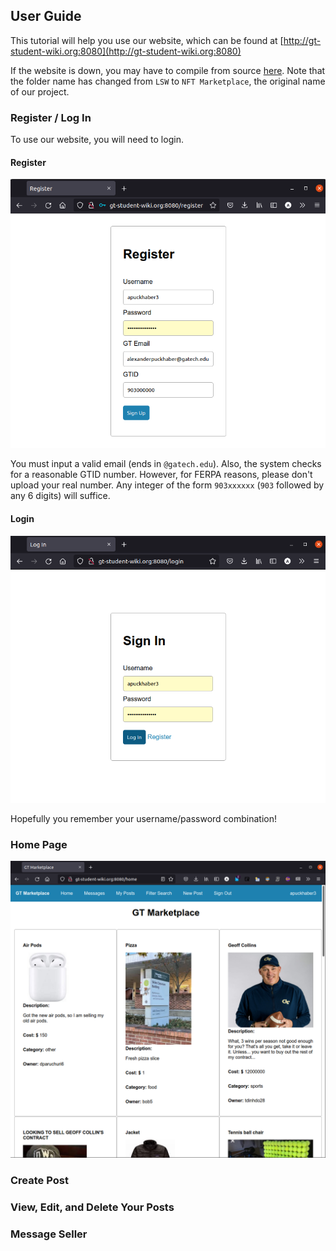 
## User Guide
This tutorial will help you use our website, which can be found at [http://gt-student-wiki.org:8080](http://gt-student-wiki.org:8080)

If the website is down, you may have to compile from source [here](https://github.gatech.edu/cfarley6/CS3300-Project2). Note that the folder name has changed from `LSW` to `NFT Marketplace`, the original name of our project.

### Register / Log In
To use our website, you will need to login. 

#### Register
![Register Image](../images/register.png)

You must input a valid email (ends in `@gatech.edu`).
Also, the system checks for a reasonable GTID number.
However, for FERPA reasons, please don't upload your real number.
Any integer of the form `903xxxxxx` (`903` followed by any 6 digits) will suffice.


#### Login
![Login Image](../images/login.png)

Hopefully you remember your username/password combination!

### Home Page
![Home Page Image](../images/home_page.png)

### Create Post

### View, Edit, and Delete Your Posts

### Message Seller